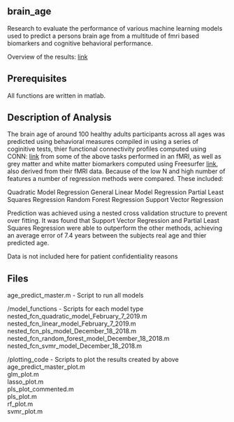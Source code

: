 ## brain_age

Research to evaluate the performance of various machine learning models used to predict a persons brain age from a multitude of fmri based biomarkers and cognitive behavioral performance.

Overview of the results: [link](https://drive.google.com/file/d/1Kg4D3cPZRcUF_NyETmu5_LwXXcVOb1Wh/view)

## Prerequisites

All functions are written in matlab. 

## Description of Analysis

The brain age of around 100 healthy adults participants across all ages was predicted using behavioral measures compiled in using a series of coginitive tests, thier functional connectivity profiles computed using CONN: [link](https://www.nitrc.org/projects/conn/) from some of the above tasks performed in an fMRI, as well as grey matter and white matter biomarkers computed using Freesurfer [link](https://surfer.nmr.mgh.harvard.edu/), also derived from their fMRI data. Because of the low N and high number of features a number of regression methods were compared. These included:

Quadratic Model Regression
General Linear Model Regression
Partial Least Squares Regression
Random Forest Regression
Support Vector Regression

Prediction was achieved using a nested cross validation structure to prevent over fitting. It was found that Support Vector Regression and Partial Least Squares Regression were able to outperform the other methods, achieving an average error of 7.4 years between the subjects real age and thier predicted age. 

Data is not included here for patient confidentiality reasons

## Files

age_predict_master.m - Script to run all models

/model_functions - Scripts for each model type
	nested_fcn_quadratic_model_February_7_2019.m 
	nested_fcn_linear_model_February_7_2019.m        
	nested_fcn_pls_model_December_18_2018.m     
	nested_fcn_random_forest_model_December_18_2018.m       
	nested_fcn_svmr_model_December_18_2018.m                   
	     
/plotting_code - Scripts to plot the results created by above
	age_predict_master_plot.m  
	glm_plot.m  
	lasso_plot.m  
	pls_plot_commented.m  
	pls_plot.m  
	rf_plot.m  
	svmr_plot.m

